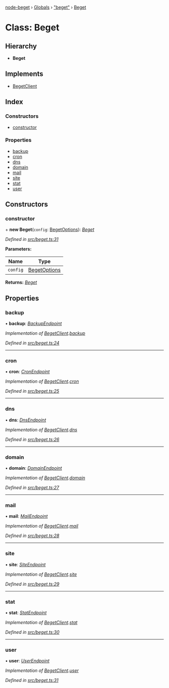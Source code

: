 [node-beget](../README.md) › [Globals](../globals.md) › ["beget"](../modules/_beget_.md) › [Beget](_beget_.beget.md)

# Class: Beget

## Hierarchy

* **Beget**

## Implements

* [BegetClient](../interfaces/_beget_.begetclient.md)

## Index

### Constructors

* [constructor](_beget_.beget.md#constructor)

### Properties

* [backup](_beget_.beget.md#backup)
* [cron](_beget_.beget.md#cron)
* [dns](_beget_.beget.md#dns)
* [domain](_beget_.beget.md#domain)
* [mail](_beget_.beget.md#mail)
* [site](_beget_.beget.md#site)
* [stat](_beget_.beget.md#stat)
* [user](_beget_.beget.md#user)

## Constructors

###  constructor

\+ **new Beget**(`config`: [BegetOptions](../interfaces/_options_beget_options_.begetoptions.md)): *[Beget](_beget_.beget.md)*

*Defined in [src/beget.ts:31](https://github.com/olehcambel/node-beget/blob/fcfb1e8/src/beget.ts#L31)*

**Parameters:**

Name | Type |
------ | ------ |
`config` | [BegetOptions](../interfaces/_options_beget_options_.begetoptions.md) |

**Returns:** *[Beget](_beget_.beget.md)*

## Properties

###  backup

• **backup**: *[BackupEndpoint](_endpoints_backup_.backupendpoint.md)*

*Implementation of [BegetClient](../interfaces/_beget_.begetclient.md).[backup](../interfaces/_beget_.begetclient.md#backup)*

*Defined in [src/beget.ts:24](https://github.com/olehcambel/node-beget/blob/fcfb1e8/src/beget.ts#L24)*

___

###  cron

• **cron**: *[CronEndpoint](_endpoints_cron_.cronendpoint.md)*

*Implementation of [BegetClient](../interfaces/_beget_.begetclient.md).[cron](../interfaces/_beget_.begetclient.md#cron)*

*Defined in [src/beget.ts:25](https://github.com/olehcambel/node-beget/blob/fcfb1e8/src/beget.ts#L25)*

___

###  dns

• **dns**: *[DnsEndpoint](_endpoints_dns_.dnsendpoint.md)*

*Implementation of [BegetClient](../interfaces/_beget_.begetclient.md).[dns](../interfaces/_beget_.begetclient.md#dns)*

*Defined in [src/beget.ts:26](https://github.com/olehcambel/node-beget/blob/fcfb1e8/src/beget.ts#L26)*

___

###  domain

• **domain**: *[DomainEndpoint](_endpoints_domain_.domainendpoint.md)*

*Implementation of [BegetClient](../interfaces/_beget_.begetclient.md).[domain](../interfaces/_beget_.begetclient.md#domain)*

*Defined in [src/beget.ts:27](https://github.com/olehcambel/node-beget/blob/fcfb1e8/src/beget.ts#L27)*

___

###  mail

• **mail**: *[MailEndpoint](_endpoints_mail_.mailendpoint.md)*

*Implementation of [BegetClient](../interfaces/_beget_.begetclient.md).[mail](../interfaces/_beget_.begetclient.md#mail)*

*Defined in [src/beget.ts:28](https://github.com/olehcambel/node-beget/blob/fcfb1e8/src/beget.ts#L28)*

___

###  site

• **site**: *[SiteEndpoint](_endpoints_site_.siteendpoint.md)*

*Implementation of [BegetClient](../interfaces/_beget_.begetclient.md).[site](../interfaces/_beget_.begetclient.md#site)*

*Defined in [src/beget.ts:29](https://github.com/olehcambel/node-beget/blob/fcfb1e8/src/beget.ts#L29)*

___

###  stat

• **stat**: *[StatEndpoint](_endpoints_stat_.statendpoint.md)*

*Implementation of [BegetClient](../interfaces/_beget_.begetclient.md).[stat](../interfaces/_beget_.begetclient.md#stat)*

*Defined in [src/beget.ts:30](https://github.com/olehcambel/node-beget/blob/fcfb1e8/src/beget.ts#L30)*

___

###  user

• **user**: *[UserEndpoint](_endpoints_user_.userendpoint.md)*

*Implementation of [BegetClient](../interfaces/_beget_.begetclient.md).[user](../interfaces/_beget_.begetclient.md#user)*

*Defined in [src/beget.ts:31](https://github.com/olehcambel/node-beget/blob/fcfb1e8/src/beget.ts#L31)*
